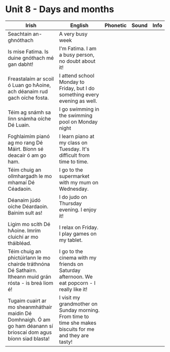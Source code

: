 # Unit 8 - Days and months


|Irish|English|Phonetic|Sound|Info|
|------|-------|--------|-----|----|
|Seachtain an-ghnóthach|A very busy week
|Is mise Fatima. Is duine gnóthach mé gan dabht!|I'm Fatima. I am a busy person, no doubt about it!
|Freastalaím ar scoil ó Luan go hAoine, ach déanaim rud gach oíche fosta.|I attend school Monday to Friday, but I do something every evening as well.
|Téim ag snámh sa linn snámha oíche Dé Luain.|I go swimming in the swimming pool on Monday night
|Foghlaimím pianó ag mo rang Dé Máirt. Bíonn sé deacair ó am go ham.|I learn piano at my class on Tuesday. It's difficult from time to time.
|Téim chuig an ollmhargadh le mo mhamaí Dé Céadaoin.|I go to the supermarket with my mum on Wednesday.
|Déanaim júdó oíche Déardaoin. Bainim sult as!|I do judo on Thursday evening. I enjoy it!
|Ligim mo scíth Dé hAoine. Imrím cluichí ar mo tháibléad.|I relax on Friday. I play games on my tablet.
|Téim chuig an phictúirlann le mo chairde tráthnóna Dé Sathairn. Itheann muid grán rósta - is breá liom é!|I go to the cinema with my friends on Saturday afternoon. We eat popcorn - I really like it!
|Tugaim cuairt ar mo sheanmháthair maidin Dé Domhnaigh. Ó am go ham déanann sí brioscaí dom agus bíonn siad blasta!|I visit my grandmother on Sunday morning. From time to time she makes biscuits for me and they are tasty!